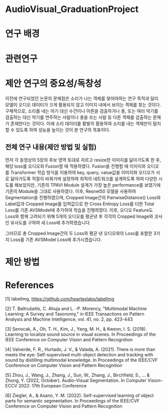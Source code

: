 # AudioVisual_GraduationProject

# 연구 배경 

# 관련연구

# 제안 연구의 중요성/독창성 
이전에 연구되었던 논문의 문제점은 소리가 나는 객체를 찾아야하는 연구 목적과 달리 모델이 오디오 데이터가 크게 활용되지 않고 이미지 내에서 보이는 객체를 찾는 것이다. 
구체적으로, 소리를 내는 아기 대신 수건이나 어른을 검출하거나 총, 또는 여러 악기를 검출하는 대신 악기를 연주하는 사람이나 총을 쏘는 사람 등 다른 객체를 검출하는 문제가 존재한다는 것이다. 
이에 소리 데이터를 활발히 활용하여 소리를 내는 객체만이 탐지할 수 있도록 하여 성능을 높이는 것이 본 연구의 목표이다.


## 전체 연구 내용(제안 방법 및 실험)
먼저 각 동영상의 5장의 후보 영역 토대로 자르고 resize한 이미지를 닮아가도록 한 후, 해당 loss를 오디오와 Fusion할 때 적용하였다.
Fusion을 진행할 때 이미지와 오디오를 Transformer 학습 방식을 이용하여 key, query, value값을 이미지와 오디오가 서로 닮아가도록 적절히 바꿔가며 설정하여 최적의 네트워크를 설계하도록 하여 다양한 시도를 해보았지만, 기존의 TPAVI Module 설계가 가장 높은 performance를 보였기에 기존의 Module을 그대로 사용하였다. 
이후, Resnet50 모델을 사용하여 Segmentation을 진행하였으며, Cropped Image간의 PairwiseDistance() Loss와 Label값과 Cropped Image를 입력값으로 한 Cross Entropy Loss를 더한 Total Loss를 기존 AVSModel에 추가하여 학습을 진행하였다.
이후, 오디오 Feature도 Loss와 함께 고려되기 위해 5개의 오디오를 평균낸 후 각각의 Cropped Image와 코사인 유사도를 구하여 새 Loss에 추가하였습니다.

그러므로 총 Cropped Image간의 두 Loss와 평균 낸 오디오와의 Loss를 포함한 3가지 Loss를 기존 AVSModel Loss에 추가시켰습니다.



# 제안 방법


# References
[1] labelImg, https://github.com/heartexlabs/labelImg

[2] T. Baltrušaitis, C. Ahuja and L. -P. Morency, "Multimodal Machine Learning: A Survey and Taxonomy," in IEEE Transactions on Pattern Analysis and Machine Intelligence, vol. 41, no. 2, pp. 423-443

[3] Senocak, A., Oh, T. H., Kim, J., Yang, M. H., & Kweon, I. S. (2018). Learning to localize sound source in visual scenes. In Proceedings of the IEEE Conference on Computer Vision and Pattern Recognition 

[4] Valverde, F. R., Hurtado, J. V., & Valada, A. (2021). There is more than meets the eye: Self-supervised multi-object detection and tracking with sound by distilling multimodal knowledge. In Proceedings of the IEEE/CVF Conference on Computer Vision and Pattern Recognition

[5] Zhou, J., Wang, J., Zhang, J., Sun, W., Zhang, J., Birchfield, S., ... & Zhong, Y. (2022, October). Audio–Visual Segmentation. In Computer Vision–ECCV 2022: 17th European Conference

[6] Ziegler, A., & Asano, Y. M. (2022). Self-supervised learning of object parts for semantic segmentation. In Proceedings of the IEEE/CVF Conference on Computer Vision and Pattern Recognition
